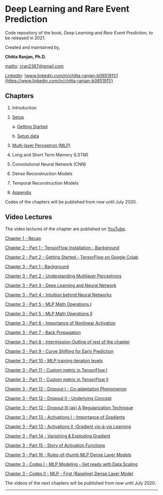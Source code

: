 # Deep Learning and Rare Event Prediction

Code repository of the book, *Deep Learning and Rare Event Prediction*, to be released in 2021.


Created and maintained by,

**Chitta Ranjan, Ph.D.**

[mailto](mailto:cran2367@gmail.com): <cran2367@gmail.com> 

[LinkedIn](https://www.linkedin.com/in/chitta-ranjan-b0851911/): [www.linkedin.com/in/chitta-ranjan-b0851911/](https://www.linkedin.com/in/chitta-ranjan-b0851911/)

## Chapters

1. Introduction
2. [Setup](/setup-data.ipynb)

    a. [Getting Started](/getting-started.ipynb)
    
    b. [Setup data](/setup-data.ipynb)
3. [Multi-layer Perceptron (MLP)](/mlp.ipynb)
4. Long and Short Term Memory (LSTM)
5. Convolutional Neural Network (CNN)
6. Dense Reconstruction Models
7. Temporal Reconstruction Models
8. [Appendix](/utilities)

Codes of the chapters will be published from now until July 2020.


## Video Lectures

The video lectures of the chapter are published on [YouTube](https://www.youtube.com/playlist?list=PLlSi-ZIhNrCUcphQRPQt1qEkpUjKsrSSc).

[Chapter 1 - Recap](https://www.youtube.com/watch?v=s8eydoxAIek&list=PLlSi-ZIhNrCUcphQRPQt1qEkpUjKsrSSc&index=2&t=743s)

[Chapter 2 - Part 1 - TensorFlow Installation - Background](https://www.youtube.com/watch?v=PDBAWstMFaI&list=PLlSi-ZIhNrCUcphQRPQt1qEkpUjKsrSSc&index=2)

[Chapter 2 - Part 2 - Getting Started - TensorFlow on Google Colab](https://www.youtube.com/watch?v=nYdFm0s-k2w&list=PLlSi-ZIhNrCUcphQRPQt1qEkpUjKsrSSc&index=3)

[Chapter 3 - Part 1 - Background](https://www.youtube.com/watch?v=56nOUzy8ivM&list=PLlSi-ZIhNrCUcphQRPQt1qEkpUjKsrSSc&index=3)

[Chapter 3 - Part 2 - Understanding Multilayer Perceptrons](https://www.youtube.com/watch?v=BSizjaGEcDM&list=PLlSi-ZIhNrCUcphQRPQt1qEkpUjKsrSSc&index=4)

[Chapter 3 - Part 3 - Deep Learning and Neural Network](https://www.youtube.com/watch?v=eESFZaePJ6Y&list=PLlSi-ZIhNrCUcphQRPQt1qEkpUjKsrSSc&index=5)

[Chapter 3 - Part 4 - Intuition behind Neural Networks](https://www.youtube.com/watch?v=gHG2sJjMv1k&list=PLlSi-ZIhNrCUcphQRPQt1qEkpUjKsrSSc&index=6)

[Chapter 3 - Part 5 - MLP Math Operations I](https://www.youtube.com/watch?v=GaR9TfTUupA&list=PLlSi-ZIhNrCUcphQRPQt1qEkpUjKsrSSc&index=7)

[Chapter 3 - Part 5 - MLP Math Operations II](https://www.youtube.com/watch?v=zY1q-6k_KVU&list=PLlSi-ZIhNrCUcphQRPQt1qEkpUjKsrSSc&index=8)

[Chapter 3 - Part 6 - Importance of Nonlinear Activation](https://www.youtube.com/watch?v=GmHpquoukjM&list=PLlSi-ZIhNrCUcphQRPQt1qEkpUjKsrSSc&index=9)

[Chapter 3 - Part 7 - Back Propagation](https://www.youtube.com/watch?v=LOW_KeEAffo&list=PLlSi-ZIhNrCUcphQRPQt1qEkpUjKsrSSc&index=10)

[Chapter 3 - Part 8 - Intermission-Outline of rest of the chapter](https://www.youtube.com/watch?v=_Ssk2ISXFSc&list=PLlSi-ZIhNrCUcphQRPQt1qEkpUjKsrSSc&index=13&t=0s)

[Chapter 3 - Part 9 - Curve Shifting for Early Prediction](https://www.youtube.com/watch?v=pNUZ1uqDnEY&list=PLlSi-ZIhNrCUcphQRPQt1qEkpUjKsrSSc&index=13)

[Chapter 3 - Part 10 - MLP training iteration levels](https://www.youtube.com/watch?v=XNbgcdXSoV8&list=PLlSi-ZIhNrCUcphQRPQt1qEkpUjKsrSSc&index=14)

[Chapter 3 - Part 11 - Custom metric in TensorFlow I](https://www.youtube.com/watch?v=txqKQSyeO0M&list=PLlSi-ZIhNrCUcphQRPQt1qEkpUjKsrSSc&index=15)

[Chapter 3 - Part 11 - Custom metric in TensorFlow II](https://www.youtube.com/watch?v=yTVWA18kIAM&list=PLlSi-ZIhNrCUcphQRPQt1qEkpUjKsrSSc&index=16)

[Chapter 3 - Part 12 - Dropout I - Co-adaptation Phenomenon](https://www.youtube.com/watch?v=0TI8VvSSJjk&list=PLlSi-ZIhNrCUcphQRPQt1qEkpUjKsrSSc&index=17)

[Chapter 3 - Part 12 - Dropout II - Underlying Concept](https://www.youtube.com/watch?v=tI02wOXqNE4&list=PLlSi-ZIhNrCUcphQRPQt1qEkpUjKsrSSc&index=20&t=0s)

[Chapter 3 - Part 12 - Dropout III (as) A Regularization Technique](https://www.youtube.com/watch?v=xBC0twpyP6s&list=PLlSi-ZIhNrCUcphQRPQt1qEkpUjKsrSSc&index=20)

[Chapter 3 - Part 13 - Activations I - Importance of Gradients](https://www.youtube.com/watch?v=5_VMpMOKUOw&list=PLlSi-ZIhNrCUcphQRPQt1qEkpUjKsrSSc&index=21)

[Chapter 3 - Part 13 - Activations II -Gradient vis-à-vis Learning](https://www.youtube.com/watch?v=hsBOBcQ2ZUI&list=PLlSi-ZIhNrCUcphQRPQt1qEkpUjKsrSSc&index=22)

[Chapter 3 - Part 14 - Vanishing & Exploding Gradient](https://www.youtube.com/watch?v=OlVDuzMUZVI&list=PLlSi-ZIhNrCUcphQRPQt1qEkpUjKsrSSc&index=23)

[Chapter 3 - Part 15 - Story of Activation Functions](https://www.youtube.com/watch?v=XuJ6IkkNGeA&list=PLlSi-ZIhNrCUcphQRPQt1qEkpUjKsrSSc&index=24)

[Chapter 3 - Part 16 - Rules-of-thumb MLP Dense Layer Models](https://www.youtube.com/watch?v=RE4ZmVA3DTE&list=PLlSi-ZIhNrCUcphQRPQt1qEkpUjKsrSSc&index=25)

[Chapter 3 - Codes I - MLP Modeling - Get ready with Data Scaling](https://www.youtube.com/watch?v=1YCpS32_Ym8&list=PLlSi-ZIhNrCUcphQRPQt1qEkpUjKsrSSc&index=26)

[Chapter 3 - Codes II - MLP - First (Baseline) Dense Layer Model](https://www.youtube.com/watch?v=FjRIryiAkDk&list=PLlSi-ZIhNrCUcphQRPQt1qEkpUjKsrSSc&index=27)

The videos of the next chapters will be published from now until July 2020.

---

